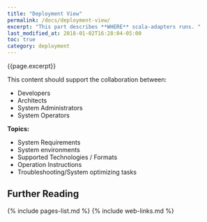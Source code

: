 ```yaml
---
title: "Deployment View"
permalink: /docs/deployment-view/
excerpt: "This part describes **WHERE** scala-adapters runs. "
last_modified_at: 2018-01-02T16:28:04-05:00
toc: true
category: deployment
---
```

{{page.excerpt}}

This content should support the collaboration between:
* Developers 
* Architects
* System Administrators
* System Operators

**Topics:**
* System Requirements
* System environments
* Supported Technologies / Formats
* Operation Instructions
* Troubleshooting/System optimizing tasks

## Further Reading
{% include pages-list.md %}
{% include web-links.md %}
